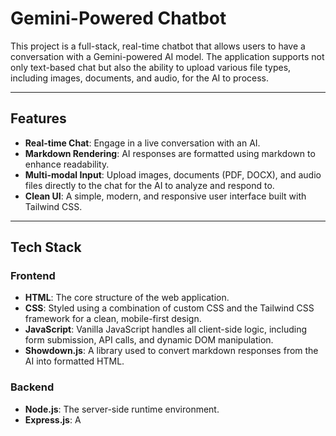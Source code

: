 # Gemini-Powered Chatbot

This project is a full-stack, real-time chatbot that allows users to have a conversation with a Gemini-powered AI model. The application supports not only text-based chat but also the ability to upload various file types, including images, documents, and audio, for the AI to process.

---

## Features

- **Real-time Chat**: Engage in a live conversation with an AI.
- **Markdown Rendering**: AI responses are formatted using markdown to enhance readability.
- **Multi-modal Input**: Upload images, documents (PDF, DOCX), and audio files directly to the chat for the AI to analyze and respond to.
- **Clean UI**: A simple, modern, and responsive user interface built with Tailwind CSS.

---

## Tech Stack

### Frontend

- **HTML**: The core structure of the web application.
- **CSS**: Styled using a combination of custom CSS and the Tailwind CSS framework for a clean, mobile-first design.
- **JavaScript**: Vanilla JavaScript handles all client-side logic, including form submission, API calls, and dynamic DOM manipulation.
- **Showdown.js**: A library used to convert markdown responses from the AI into formatted HTML.

### Backend

- **Node.js**: The server-side runtime environment.
- **Express.js**: A

